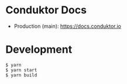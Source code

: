 # Conduktor Docs

- Production (main): https://docs.conduktor.io

# Development

```
$ yarn
$ yarn start
$ yarn build
```

